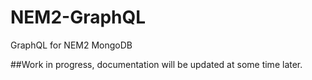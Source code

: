 # NEM2-GraphQL

GraphQL for NEM2 MongoDB

##Work in progress, documentation will be updated at some time later.